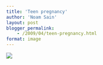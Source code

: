 ```yaml
---
title: 'Teen pregnancy'
author: 'Noam Sain'
layout: post
blogger_permalink:
    - /2009/04/teen-pregnancy.html
format: image
---
```


[![](http://2.bp.blogspot.com/_8aN4krk1nsk/SyD8opUNGII/AAAAAAAAAT4/5Sbo1AEABFU/s400/image006.gif)](http://2.bp.blogspot.com/_8aN4krk1nsk/SyD8opUNGII/AAAAAAAAAT4/5Sbo1AEABFU/s1600-h/image006.gif)